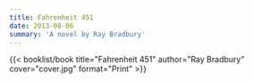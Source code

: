 ```yaml
---
title: Fahrenheit 451
date: 2013-08-06
summary: 'A novel by Ray Bradbury'
---
```


{{< booklist/book
title="Fahrenheit 451"
author="Ray Bradbury"
cover="cover.jpg"
format="Print" >}}

